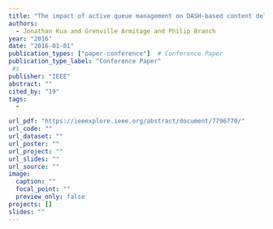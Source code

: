 ```yaml
---
title: "The impact of active queue management on DASH-based content delivery"
authors:
  - Jonathan Kua and Grenville Armitage and Philip Branch
year: "2016"
date: "2016-01-01"
publication_types: ["paper-conference"]  # Conference Paper
publication_type_label: "Conference Paper"
 #s
publisher: "IEEE"
abstract: ""
cited_by: "19"
tags:
  - 

url_pdf: "https://ieeexplore.ieee.org/abstract/document/7796770/"
url_code: ""
url_dataset: ""
url_poster: ""
url_project: ""
url_slides: ""
url_source: ""
image:
  caption: ""
  focal_point: ""
  preview_only: false
projects: []
slides: ""
---
```

